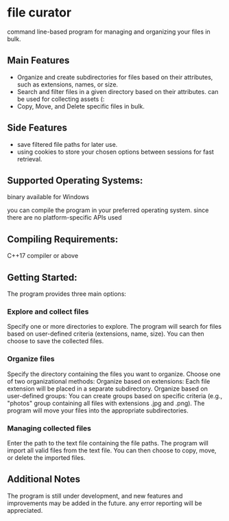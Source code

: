 # file curator
command line-based program for managing and organizing your files in bulk.

## Main Features
- Organize and create subdirectories for files based on their attributes, such as extensions, names, or size.
- Search and filter files in a given directory based on their attributes. can be used for collecting assets (:
- Copy, Move, and Delete specific files in bulk.

## Side Features
- save filtered file paths for later use.
- using cookies to store your chosen options between sessions for fast retrieval.

## Supported Operating Systems:
binary available for Windows

you can compile the program in your preferred operating system.
since there are no platform-specific APIs used

## Compiling Requirements:
C++17 compiler or above

## Getting Started:

The program provides three main options:

### Explore and collect files
Specify one or more directories to explore.
The program will search for files based on user-defined criteria (extensions, name, size).
You can then choose to save the collected files.

### Organize files
Specify the directory containing the files you want to organize.
Choose one of two organizational methods:
Organize based on extensions: Each file extension will be placed in a separate subdirectory.
Organize based on user-defined groups: You can create groups based on specific criteria (e.g., "photos" group containing all files with extensions .jpg and .png).
The program will move your files into the appropriate subdirectories.

### Managing collected files
Enter the path to the text file containing the file paths.
The program will import all valid files from the text file.
You can then choose to copy, move, or delete the imported files.

## Additional Notes
The program is still under development, and new features and improvements may be added in the future.
any error reporting will be appreciated.
